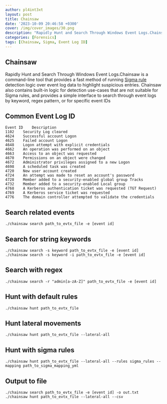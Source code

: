 ```yaml
---
author: pl4int3xt
layout: post
title: Chainsaw
date: '2023-10-09 20:46:58 +0300'
cover: /img/cover_images/30.png
description: "Rapidly Hunt and Search Through Windows Event Logs.Chainsaw is a command-line tool that provides a fast method of running Sigma rule detection logic over event log data to highlight suspicious entries."
categories: [Forensics]
tags: [Chainsaw, Sigma, Event Log ID]
---
```


## Chainsaw
Rapidly Hunt and Search Through Windows Event Logs.Chainsaw is a command-line tool that provides a fast method of running [Sigma rule](https://github.com/SigmaHQ/sigma) detection logic over event log data to highlight suspicious entries. Chainsaw also contains built-in logic for detection use-cases that are not suitable for Sigma rules, and provides a simple interface to search through event logs by keyword, regex pattern, or for specific event IDs

## Common Event Log ID
``` 
Event ID	Description	
1102	Security Log cleared
4624	Successful account Logon
4625	Failed account Logon
4648	Logon attempt with explicit credentials
4662	An operation was performed on an object	
4663	Access to an object was requested
4670	Permissions on an object were changed
4672	Administrator privileges assigned to a new Logon
4698	A scheduled task was created
4720	New user account created
4724	An attempt was made to reset an account's password
4728	Member added to a security-enabled global group	Tracks 
4732	Member added to a security-enabled Local group
4768	A Kerberos authentication ticket was requested (TGT Request)
4769	A Kerberos service ticket was requested	
4776	The domain controller attempted to validate the credentials	
```
## Search related events
```
./chainsaw search path_to_evtx_file -e [event id]
```
## Search for string keywords
```
./chainsaw search -s keyword path_to_evtx_file -e [event id]
./chainsaw search -s keyword -i path_to_evtx_file -e [event id]
```
## Search with regex
```
./chainsaw search -r "admin[a-zA-Z]" path_to_evtx_file -e [event id]
```
## Hunt with default rules
```
./chainsaw hunt path_to_evtx_file
```
## Hunt lateral movements
```
./chainsaw hunt path_to_evtx_file --lateral-all
```
## Hunt with sigma rules
```
./chainsaw hunt path_to_evtx_file --lateral-all --rules sigma_rules --mapping path_to_sigma_mapping_yml
```
## Output to file
```
./chainsaw search path_to_evtx_file -e [event id] -o out.txt
./chainsaw hunt path_to_evtx_file --lateral-all --csv
```